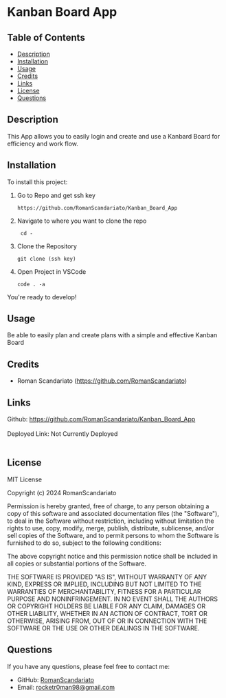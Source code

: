 # Kanban Board App

## Table of Contents
  - [Description](#description)
  - [Installation](#installation)
  - [Usage](#usage)
  - [Credits](#credits)
  - [Links](#links)
  - [License](#license)
  - [Questions](#questions)

## Description

This App allows you to easily login and create and use a Kanbard Board for efficiency and work flow.

## Installation

To install this project:

1. Go to Repo and get ssh key
   
       https://github.com/RomanScandariato/Kanban_Board_App

3. Navigate to where you want to clone the repo

        cd -

4. Clone the Repository

       git clone (ssh key)

6. Open Project in VSCode 

       code . -a 

You're ready to develop!

## Usage

Be able to easily plan and create plans with a simple and effective Kanban Board

## Credits

- Roman Scandariato (https://github.com/RomanScandariato)

## Links
Github: https://github.com/RomanScandariato/Kanban_Board_App <br><br>
Deployed Link: Not Currently Deployed <br><br >

## License

MIT License

Copyright (c) 2024 RomanScandariato

Permission is hereby granted, free of charge, to any person obtaining a copy
of this software and associated documentation files (the "Software"), to deal
in the Software without restriction, including without limitation the rights
to use, copy, modify, merge, publish, distribute, sublicense, and/or sell
copies of the Software, and to permit persons to whom the Software is
furnished to do so, subject to the following conditions:

The above copyright notice and this permission notice shall be included in all
copies or substantial portions of the Software.

THE SOFTWARE IS PROVIDED "AS IS", WITHOUT WARRANTY OF ANY KIND, EXPRESS OR
IMPLIED, INCLUDING BUT NOT LIMITED TO THE WARRANTIES OF MERCHANTABILITY,
FITNESS FOR A PARTICULAR PURPOSE AND NONINFRINGEMENT. IN NO EVENT SHALL THE
AUTHORS OR COPYRIGHT HOLDERS BE LIABLE FOR ANY CLAIM, DAMAGES OR OTHER
LIABILITY, WHETHER IN AN ACTION OF CONTRACT, TORT OR OTHERWISE, ARISING FROM,
OUT OF OR IN CONNECTION WITH THE SOFTWARE OR THE USE OR OTHER DEALINGS IN THE
SOFTWARE.

## Questions
If you have any questions, please feel free to contact me:
- GitHub: [RomanScandariato](https://github.com/RomanScandariato)
- Email: rocketr0man98@gmail.com